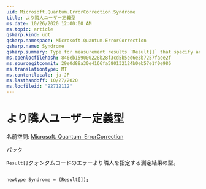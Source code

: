 ```yaml
---
uid: Microsoft.Quantum.ErrorCorrection.Syndrome
title: より隣人ユーザー定義型
ms.date: 10/26/2020 12:00:00 AM
ms.topic: article
qsharp.kind: udt
qsharp.namespace: Microsoft.Quantum.ErrorCorrection
qsharp.name: Syndrome
qsharp.summary: Type for measurement results `Result[]` that specify an error syndrome of a quantum code.
ms.openlocfilehash: 846eb159000228b28f3cd5b5ed6e3b7257faee2f
ms.sourcegitcommit: 29e0d88a30e4166fa580132124b0eb57e1f0e986
ms.translationtype: MT
ms.contentlocale: ja-JP
ms.lasthandoff: 10/27/2020
ms.locfileid: "92712112"
---
```

# <a name="syndrome-user-defined-type"></a>より隣人ユーザー定義型

名前空間: [Microsoft. Quantum. ErrorCorrection](xref:Microsoft.Quantum.ErrorCorrection)

パック [](https://nuget.org/packages/)


`Result[]`クォンタムコードのエラーより隣人を指定する測定結果の型。

```qsharp

newtype Syndrome = (Result[]);
```

